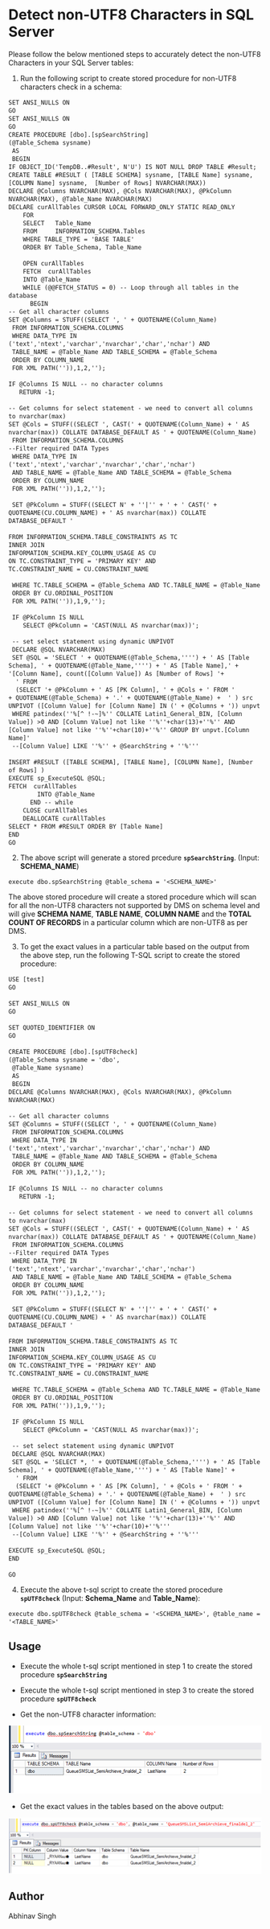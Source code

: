 # Detect non-UTF8 Characters in SQL Server

Please follow the below mentioned steps to accurately detect the non-UTF8 Characters in your SQL Server tables:

1. Run the following script to create stored procedure for non-UTF8 characters check in a schema:

  ```
  SET ANSI_NULLS ON
  GO
  SET ANSI_NULLS ON
  GO
  CREATE PROCEDURE [dbo].[spSearchString]
  (@Table_Schema sysname)
   AS
   BEGIN
  IF OBJECT_ID('TempDB..#Result', N'U') IS NOT NULL DROP TABLE #Result;
  CREATE TABLE #RESULT ( [TABLE SCHEMA] sysname, [TABLE Name] sysname, [COLUMN Name] sysname,  [Number of Rows] NVARCHAR(MAX))
  DECLARE @Columns NVARCHAR(MAX), @Cols NVARCHAR(MAX), @PkColumn NVARCHAR(MAX), @Table_Name NVARCHAR(MAX)
  DECLARE curAllTables CURSOR LOCAL FORWARD_ONLY STATIC READ_ONLY
      FOR
      SELECT   Table_Name
      FROM     INFORMATION_SCHEMA.Tables   
      WHERE TABLE_TYPE = 'BASE TABLE'
      ORDER BY Table_Schema, Table_Name

      OPEN curAllTables
      FETCH  curAllTables
      INTO @Table_Name   
      WHILE (@@FETCH_STATUS = 0) -- Loop through all tables in the database
        BEGIN  
  -- Get all character columns
  SET @Columns = STUFF((SELECT ', ' + QUOTENAME(Column_Name)
   FROM INFORMATION_SCHEMA.COLUMNS
   WHERE DATA_TYPE IN ('text','ntext','varchar','nvarchar','char','nchar') AND
   TABLE_NAME = @Table_Name AND TABLE_SCHEMA = @Table_Schema
   ORDER BY COLUMN_NAME
   FOR XML PATH('')),1,2,'');

  IF @Columns IS NULL -- no character columns
     RETURN -1;

  -- Get columns for select statement - we need to convert all columns to nvarchar(max)
  SET @Cols = STUFF((SELECT ', CAST(' + QUOTENAME(Column_Name) + ' AS nvarchar(max)) COLLATE DATABASE_DEFAULT AS ' + QUOTENAME(Column_Name)
   FROM INFORMATION_SCHEMA.COLUMNS
  --Filter required DATA Types
   WHERE DATA_TYPE IN ('text','ntext','varchar','nvarchar','char','nchar')
   AND TABLE_NAME = @Table_Name AND TABLE_SCHEMA = @Table_Schema
   ORDER BY COLUMN_NAME
   FOR XML PATH('')),1,2,'');

   SET @PkColumn = STUFF((SELECT N' + ''|'' + ' + ' CAST(' + QUOTENAME(CU.COLUMN_NAME) + ' AS nvarchar(max)) COLLATE DATABASE_DEFAULT '

  FROM INFORMATION_SCHEMA.TABLE_CONSTRAINTS AS TC
  INNER JOIN
  INFORMATION_SCHEMA.KEY_COLUMN_USAGE AS CU
  ON TC.CONSTRAINT_TYPE = 'PRIMARY KEY' AND
  TC.CONSTRAINT_NAME = CU.CONSTRAINT_NAME

   WHERE TC.TABLE_SCHEMA = @Table_Schema AND TC.TABLE_NAME = @Table_Name
   ORDER BY CU.ORDINAL_POSITION
   FOR XML PATH('')),1,9,'');

   IF @PkColumn IS NULL
      SELECT @PkColumn = 'CAST(NULL AS nvarchar(max))';

   -- set select statement using dynamic UNPIVOT
   DECLARE @SQL NVARCHAR(MAX)
   SET @SQL = 'SELECT ' + QUOTENAME(@Table_Schema,'''') + ' AS [Table Schema], ' + QUOTENAME(@Table_Name,'''') + ' AS [Table Name],' +
  '[Column Name], count([Column Value]) As [Number of Rows] '+
    ' FROM
    (SELECT '+ @PkColumn + ' AS [PK Column], ' + @Cols + ' FROM ' 
  + QUOTENAME(@Table_Schema) + '.' + QUOTENAME(@Table_Name) +  ' ) src 
  UNPIVOT ([Column Value] for [Column Name] IN (' + @Columns + ')) unpvt
   WHERE patindex(''%[^ !-~]%'' COLLATE Latin1_General_BIN, [Column Value]) >0 AND [Column Value] not like ''%''+char(13)+''%'' AND [Column Value] not like ''%''+char(10)+''%'' GROUP BY unpvt.[Column Name]' 
   --[Column Value] LIKE ''%'' + @SearchString + ''%'''

  INSERT #RESULT ([TABLE SCHEMA], [TABLE Name], [COLUMN Name], [Number of Rows] )
  EXECUTE sp_ExecuteSQL @SQL;
  FETCH  curAllTables
          INTO @Table_Name
        END -- while
      CLOSE curAllTables
      DEALLOCATE curAllTables
  SELECT * FROM #RESULT ORDER BY [Table Name]
  END
  GO
  ```

2. The above script will generate a stored prcedure **`spSearchString`**. (Input: **SCHEMA_NAME**)

  ```
  execute dbo.spSearchString @table_schema = '<SCHEMA_NAME>'
  ```

  The above stored procedure will create a stored procedure which will scan for all the non-UTF8 characters not supported by DMS on schema level and will give **SCHEMA NAME**, **TABLE NAME**, **COLUMN NAME** and the **TOTAL COUNT OF RECORDS** in a particular column which are non-UTF8 as per DMS.

3. To get the exact values in a particular table based on the output from the above step, run the following T-SQL script to create the stored procedure:

  ```
  USE [test]
  GO

  SET ANSI_NULLS ON
  GO

  SET QUOTED_IDENTIFIER ON
  GO

  CREATE PROCEDURE [dbo].[spUTF8check]
  (@Table_Schema sysname = 'dbo',
   @Table_Name sysname)
   AS
   BEGIN
  DECLARE @Columns NVARCHAR(MAX), @Cols NVARCHAR(MAX), @PkColumn NVARCHAR(MAX)

  -- Get all character columns
  SET @Columns = STUFF((SELECT ', ' + QUOTENAME(Column_Name)
   FROM INFORMATION_SCHEMA.COLUMNS
   WHERE DATA_TYPE IN ('text','ntext','varchar','nvarchar','char','nchar') AND
   TABLE_NAME = @Table_Name AND TABLE_SCHEMA = @Table_Schema
   ORDER BY COLUMN_NAME
   FOR XML PATH('')),1,2,'');

  IF @Columns IS NULL -- no character columns
     RETURN -1;

  -- Get columns for select statement - we need to convert all columns to nvarchar(max)
  SET @Cols = STUFF((SELECT ', CAST(' + QUOTENAME(Column_Name) + ' AS nvarchar(max)) COLLATE DATABASE_DEFAULT AS ' + QUOTENAME(Column_Name)
   FROM INFORMATION_SCHEMA.COLUMNS
  --Filter required DATA Types
   WHERE DATA_TYPE IN ('text','ntext','varchar','nvarchar','char','nchar')
   AND TABLE_NAME = @Table_Name AND TABLE_SCHEMA = @Table_Schema
   ORDER BY COLUMN_NAME
   FOR XML PATH('')),1,2,'');

   SET @PkColumn = STUFF((SELECT N' + ''|'' + ' + ' CAST(' + QUOTENAME(CU.COLUMN_NAME) + ' AS nvarchar(max)) COLLATE DATABASE_DEFAULT '

  FROM INFORMATION_SCHEMA.TABLE_CONSTRAINTS AS TC
  INNER JOIN
  INFORMATION_SCHEMA.KEY_COLUMN_USAGE AS CU
  ON TC.CONSTRAINT_TYPE = 'PRIMARY KEY' AND
  TC.CONSTRAINT_NAME = CU.CONSTRAINT_NAME

   WHERE TC.TABLE_SCHEMA = @Table_Schema AND TC.TABLE_NAME = @Table_Name
   ORDER BY CU.ORDINAL_POSITION
   FOR XML PATH('')),1,9,'');

   IF @PkColumn IS NULL
      SELECT @PkColumn = 'CAST(NULL AS nvarchar(max))';

   -- set select statement using dynamic UNPIVOT
   DECLARE @SQL NVARCHAR(MAX)
   SET @SQL = 'SELECT *, ' + QUOTENAME(@Table_Schema,'''') + ' AS [Table Schema], ' + QUOTENAME(@Table_Name,'''') + ' AS [Table Name]' +
    ' FROM
    (SELECT '+ @PkColumn + ' AS [PK Column], ' + @Cols + ' FROM ' + QUOTENAME(@Table_Schema) + '.' + QUOTENAME(@Table_Name) +  ' ) src UNPIVOT ([Column Value] for [Column Name] IN (' + @Columns + ')) unpvt
   WHERE patindex(''%[^ !-~]%'' COLLATE Latin1_General_BIN, [Column Value]) >0 AND [Column Value] not like ''%''+char(13)+''%'' AND [Column Value] not like ''%''+char(10)+''%''' 
   --[Column Value] LIKE ''%'' + @SearchString + ''%'''

  EXECUTE sp_ExecuteSQL @SQL;
  END

  GO
  ```

4. Execute the above t-sql script to create the stored procedure **`spUTF8check`** (Input: **Schema_Name** and **Table_Name**):

  ```
  execute dbo.spUTF8check @table_schema = '<SCHEMA_NAME>', @table_name = '<TABLE_NAME>'
  ```
  
## Usage

* Execute the whole t-sql script mentioned in step 1 to create the stored procedure **`spSearchString`**

* Execute the whole t-sql script mentioned in step 3 to create the stored procedure **`spUTF8check`**

* Get the non-UTF8 character information:

![spSearchString][erd2]

[erd2]: https://github.com/fdrgiit/LibraryMgmtSys/blob/master/Images/sql1.PNG "spSearchString"

* Get the exact values in the tables based on the above output:

![spUTF8check][erd3]

[erd3]: https://github.com/fdrgiit/LibraryMgmtSys/blob/master/Images/sql2.PNG "spUTF8check"

## Author

Abhinav Singh
